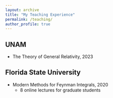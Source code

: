 ```yaml
---
layout: archive
title: "My Teaching Experience"
permalink: /teaching/
author_profile: true
---
```


## UNAM
* The Theory of General Relativity, 2023

## Florida State University
* Modern Methods for Feynman Integrals, 2020
  * 8 online lectures for graduate students

